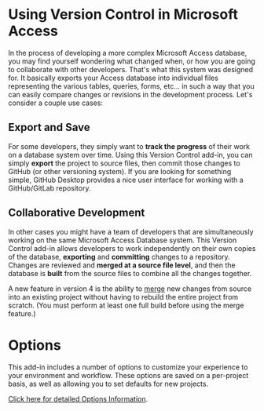 # Using Version Control in Microsoft Access

In the process of developing a more complex Microsoft Access database, you may find yourself wondering what changed when, or how you are going to collaborate with other developers. That's what this system was designed for. It basically exports your Access database into individual files representing the various tables, queries, forms, etc... in such a way that you can easily compare changes or revisions in the development process. Let's consider a couple use cases:

## Export and Save
For some developers, they simply want to **track the progress** of their work on a database system over time. Using this Version Control add-in, you can simply **export** the project to source files, then commit those changes to GitHub (or other versioning system). If you are looking for something simple, GitHub Desktop provides a nice user interface for working with a GitHub/GitLab repository.

## Collaborative Development
In other cases you might have a team of developers that are simultaneously working on the same Microsoft Access Database system. This Version Control add-in allows developers to work independently on their own copies of the database, **exporting** and **committing** changes to a repository. Changes are reviewed and **merged at a source file level**, and then the database is **built** from the source files to combine all the changes together.

A new feature in version 4 is the ability to [merge](Merge-Build) new changes from source into an existing project without having to rebuild the entire project from scratch. (You must perform at least one full build before using the merge feature.)

# Options

This add-in includes a number of options to customize your experience to your environment and workflow. These options are saved on a per-project basis, as well as allowing you to set defaults for new projects.

[Click here for detailed Options Information](Options).
